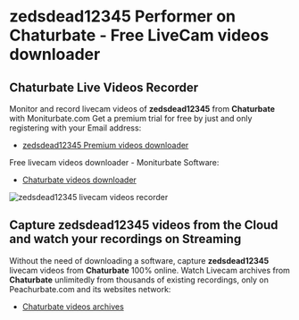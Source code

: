 # zedsdead12345 Performer on Chaturbate - Free LiveCam videos downloader

## Chaturbate Live Videos Recorder

Monitor and record livecam videos of **zedsdead12345** from **Chaturbate** with Moniturbate.com
Get a premium trial for free by just and only registering with your Email address:
* [zedsdead12345 Premium videos downloader](https://moniturbate.com/request-demo-licence-key.html)

Free livecam videos downloader - Moniturbate Software:
* [Chaturbate videos downloader](https://moniturbate.com/moniturbate-download-software.html)

![zedsdead12345 livecam videos recorder](https://peachurnet.com/templates/moniturbate-software.png)


## Capture zedsdead12345 videos from the Cloud and watch your recordings on Streaming

Without the need of downloading a software, capture **zedsdead12345** livecam videos from **Chaturbate** 100% online.
Watch Livecam archives from **Chaturbate** unlimitedly from thousands of existing recordings, only on Peachurbate.com and its websites network:
* [Chaturbate videos archives](https://peachurnet.com/)